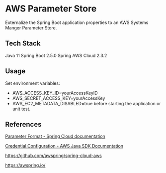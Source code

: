 # AWS Parameter Store
Externalize the Spring Boot application properties to an AWS Systems Manger Parameter Store.

## Tech Stack
Java 11
Spring Boot 2.5.0
Spring AWS Cloud 2.3.2



## Usage
Set environment variables:
- AWS_ACCESS_KEY_ID=yourAccessKeyID
- AWS_SECRET_ACCESS_KEY=yourAccessKey
- AWS_EC2_METADATA_DISABLED=true
before starting the application or unit test.

## References
[Parameter Format - Spring Cloud documentation](https://cloud.spring.io/spring-cloud-static/spring-cloud-aws/2.2.0.RELEASE/reference/html/#integrating-your-spring-cloud-application-with-the-aws-parameter-store)

[Credential Configuration - AWS Java SDK Documentation](https://docs.aws.amazon.com/sdk-for-java/latest/developer-guide/setup.html#setup-credentials)

https://github.com/awspring/spring-cloud-aws

https://awspring.io/

